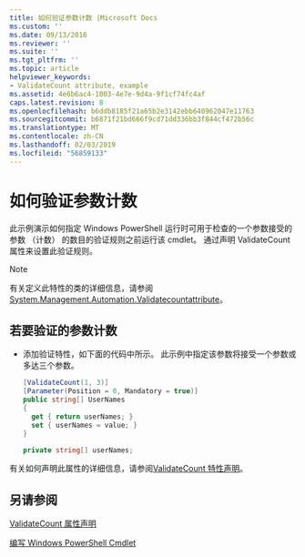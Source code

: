 ```yaml
---
title: 如何验证参数计数 |Microsoft Docs
ms.custom: ''
ms.date: 09/13/2016
ms.reviewer: ''
ms.suite: ''
ms.tgt_pltfrm: ''
ms.topic: article
helpviewer_keywords:
- ValidateCount attribute, example
ms.assetid: 4e6b6ac4-1003-4e7e-9d4a-9f1cf74fc4af
caps.latest.revision: 8
ms.openlocfilehash: b6ddb8185f21a65b2e3142ebb640962047e11763
ms.sourcegitcommit: b6871f21bd666f9cd71dd336bb3f844cf472b56c
ms.translationtype: MT
ms.contentlocale: zh-CN
ms.lasthandoff: 02/03/2019
ms.locfileid: "56859133"
---
```

# <a name="how-to-validate-an-argument-count"></a>如何验证参数计数

此示例演示如何指定 Windows PowerShell 运行时可用于检查的一个参数接受的参数 （计数） 的数目的验证规则之前运行该 cmdlet。 通过声明 ValidateCount 属性来设置此验证规则。

> [!NOTE]
> 有关定义此特性的类的详细信息，请参阅[System.Management.Automation.Validatecountattribute](/dotnet/api/System.Management.Automation.ValidateCountAttribute)。

## <a name="to-validate-an-argument-count"></a>若要验证的参数计数

- 添加验证特性，如下面的代码中所示。 此示例中指定该参数将接受一个参数或多达三个参数。

    ```csharp
    [ValidateCount(1, 3)]
    [Parameter(Position = 0, Mandatory = true)]
    public string[] UserNames
    {
      get { return userNames; }
      set { userNames = value; }
    }

    private string[] userNames;
    ```

有关如何声明此属性的详细信息，请参阅[ValidateCount 特性声明](./validatecount-attribute-declaration.md)。

## <a name="see-also"></a>另请参阅

[ValidateCount 属性声明](./validatecount-attribute-declaration.md)

[编写 Windows PowerShell Cmdlet](./writing-a-windows-powershell-cmdlet.md)
